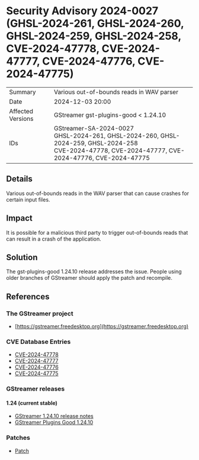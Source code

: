 # Security Advisory 2024-0027 (GHSL-2024-261, GHSL-2024-260, GHSL-2024-259, GHSL-2024-258, CVE-2024-47778, CVE-2024-47777, CVE-2024-47776, CVE-2024-47775)

<div class="vertical-table">

|                   |     |
| ----------------- | --- |
| Summary           | Various out-of-bounds reads in WAV parser |
| Date              | 2024-12-03 20:00 |
| Affected Versions | GStreamer gst-plugins-good < 1.24.10 |
| IDs               | GStreamer-SA-2024-0027<br/>GHSL-2024-261, GHSL-2024-260, GHSL-2024-259, GHSL-2024-258<br/>CVE-2024-47778, CVE-2024-47777, CVE-2024-47776, CVE-2024-47775 |

</div>

## Details

Various out-of-bounds reads in the WAV parser that can cause crashes for
certain input files.

## Impact

It is possible for a malicious third party to trigger out-of-bounds reads
that can result in a crash of the application.

## Solution

The gst-plugins-good 1.24.10 release addresses the issue. People using older
branches of GStreamer should apply the patch and recompile.

## References

### The GStreamer project

- [https://gstreamer.freedesktop.org](https://gstreamer.freedesktop.org)

### CVE Database Entries

- [CVE-2024-47778](https://www.cve.org/CVERecord?id=CVE-2024-47778)
- [CVE-2024-47777](https://www.cve.org/CVERecord?id=CVE-2024-47777)
- [CVE-2024-47776](https://www.cve.org/CVERecord?id=CVE-2024-47776)
- [CVE-2024-47775](https://www.cve.org/CVERecord?id=CVE-2024-47775)

### GStreamer releases

#### 1.24 (current stable)

- [GStreamer 1.24.10 release notes](/releases/1.24/#1.24.10)
- [GStreamer Plugins Good 1.24.10](/src/gst-plugins-good/gst-plugins-good-1.24.10.tar.xz)

### Patches

- [Patch](https://gitlab.freedesktop.org/gstreamer/gstreamer/-/merge_requests/8042.patch)
